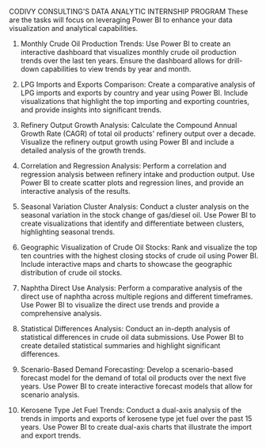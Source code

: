 CODIVY CONSULTING'S DATA ANALYTIC INTERNSHIP PROGRAM
These are the tasks will focus on leveraging Power BI to enhance your data visualization and analytical capabilities.

1. Monthly Crude Oil Production Trends:
Use Power BI to create an interactive dashboard that visualizes monthly crude oil production trends over the last ten years. 
Ensure the dashboard allows for drill-down capabilities to view trends by year and month.

2. LPG Imports and Exports Comparison:
Create a comparative analysis of LPG imports and exports by country and year using Power BI. 
Include visualizations that highlight the top importing and exporting countries, and provide insights into significant trends.

3. Refinery Output Growth Analysis:
Calculate the Compound Annual Growth Rate (CAGR) of total oil products' refinery output over a decade. 
Visualize the refinery output growth using Power BI and include a detailed analysis of the growth trends.

4. Correlation and Regression Analysis:
Perform a correlation and regression analysis between refinery intake and production output. 
Use Power BI to create scatter plots and regression lines, and provide an interactive analysis of the results.

5. Seasonal Variation Cluster Analysis:
Conduct a cluster analysis on the seasonal variation in the stock change of gas/diesel oil. 
Use Power BI to create visualizations that identify and differentiate between clusters, highlighting seasonal trends.

6. Geographic Visualization of Crude Oil Stocks:
Rank and visualize the top ten countries with the highest closing stocks of crude oil using Power BI. 
Include interactive maps and charts to showcase the geographic distribution of crude oil stocks.

7. Naphtha Direct Use Analysis:
Perform a comparative analysis of the direct use of naphtha across multiple regions and different timeframes. 
Use Power BI to visualize the direct use trends and provide a comprehensive analysis.

8. Statistical Differences Analysis:
Conduct an in-depth analysis of statistical differences in crude oil data submissions. 
Use Power BI to create detailed statistical summaries and highlight significant differences.

9. Scenario-Based Demand Forecasting:
Develop a scenario-based forecast model for the demand of total oil products over the next five years. 
Use Power BI to create interactive forecast models that allow for scenario analysis.

10. Kerosene Type Jet Fuel Trends:
Conduct a dual-axis analysis of the trends in imports and exports of kerosene type jet fuel over the past 15 years. 
Use Power BI to create dual-axis charts that illustrate the import and export trends.
